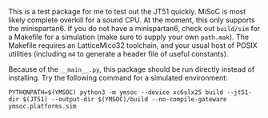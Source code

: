 This is a test package for me to test out the JT51 quickly. MiSoC is
most likely complete overkill for a sound CPU. At the moment, this only
supports the minispartan6. If you do not have a minispartan6, check out
`build/sim` for a Makefile for a simulation (make sure to supply your own
`path.mak`). The Makefile requires an LatticeMico32 toolchain, and your usual
host of POSIX utilities (including `m4` to generate a header file of useful
constants).

Because of the `__main__.py`, this package should be run directly instead
of installing. Try the following command for a simulated environment:

```
PYTHONPATH=$(YMSOC) python3 -m ymsoc --device xc6slx25 build --jt51-dir $(JT51) --output-dir $(YMSOC)/build --no-compile-gateware ymsoc.platforms.sim
```
